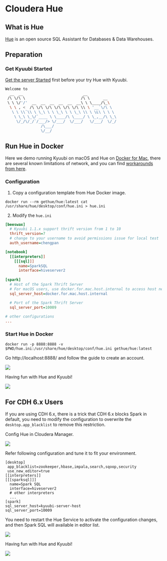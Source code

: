 <!--
- Licensed to the Apache Software Foundation (ASF) under one or more
- contributor license agreements.  See the NOTICE file distributed with
- this work for additional information regarding copyright ownership.
- The ASF licenses this file to You under the Apache License, Version 2.0
- (the "License"); you may not use this file except in compliance with
- the License.  You may obtain a copy of the License at
-
-   http://www.apache.org/licenses/LICENSE-2.0
-
- Unless required by applicable law or agreed to in writing, software
- distributed under the License is distributed on an "AS IS" BASIS,
- WITHOUT WARRANTIES OR CONDITIONS OF ANY KIND, either express or implied.
- See the License for the specific language governing permissions and
- limitations under the License.
-->

# Cloudera Hue

## What is Hue

[Hue](https://gethue.com/) is an open source SQL Assistant for Databases & Data Warehouses.

## Preparation

### Get Kyuubi Started

[Get the server Started](../../quick_start/quick_start.rst) first before your try Hue with Kyuubi.

```bash
Welcome to
  __  __                           __
 /\ \/\ \                         /\ \      __
 \ \ \/'/'  __  __  __  __  __  __\ \ \____/\_\
  \ \ , <  /\ \/\ \/\ \/\ \/\ \/\ \\ \ '__`\/\ \
   \ \ \\`\\ \ \_\ \ \ \_\ \ \ \_\ \\ \ \L\ \ \ \
    \ \_\ \_\/`____ \ \____/\ \____/ \ \_,__/\ \_\
     \/_/\/_/`/___/> \/___/  \/___/   \/___/  \/_/
                /\___/
                \/__/
```

## Run Hue in Docker

Here we demo running Kyuubi on macOS and Hue on [Docker for Mac](https://docs.docker.com/docker-for-mac/),
there are several known limitations of network, and you can find
[workarounds from here](https://docs.docker.com/docker-for-mac/networking/#known-limitations-use-cases-and-workarounds).

### Configuration

1. Copy a configuration template from Hue Docker image.

```
docker run --rm gethue/hue:latest cat /usr/share/hue/desktop/conf/hue.ini > hue.ini
```

2. Modify the `hue.ini`

```ini
[beeswax]
  # Kyuubi 1.1.x support thrift version from 1 to 10
  thrift_version=7
  # change to your username to avoid permissions issue for local test
  auth_username=chengpan

[notebook]
  [[interpreters]]
    [[[sql]]]
      name=SparkSQL
      interface=hiveserver2
      
[spark]
  # Host of the Spark Thrift Server
  # For macOS users, use docker.for.mac.host.internal to access host network
  sql_server_host=docker.for.mac.host.internal

  # Port of the Spark Thrift Server
  sql_server_port=10009
  
# other configurations
...
```

### Start Hue in Docker

```
docker run -p 8888:8888 -v $PWD/hue.ini:/usr/share/hue/desktop/conf/hue.ini gethue/hue:latest
```

Go http://localhost:8888/ and follow the guide to create an account.

![](../../imgs/hue/start.png)

Having fun with Hue and Kyuubi!

![](../../imgs/hue/spark_sql_docker.png)

## For CDH 6.x Users

If you are using CDH 6.x, there is a trick that CDH 6.x blocks Spark in default, you need to modify the configuration to
overwrite the `desktop.app_blacklist` to remove this restriction.

Config Hue in Cloudera Manager.

![](../../imgs/hue/cloudera_manager.png)

Refer following configuration and tune it to fit your environment.

```
[desktop]
 app_blacklist=zookeeper,hbase,impala,search,sqoop,security
 use_new_editor=true
[[interpreters]]
[[[sparksql]]]
  name=Spark SQL
  interface=hiveserver2
  # other interpreters
  ...
[spark]
sql_server_host=kyuubi-server-host
sql_server_port=10009
```

You need to restart the Hue Service to activate the configuration changes, and then Spark SQL will available in editor list.

![](../../imgs/hue/editor.png)

Having fun with Hue and Kyuubi!

![](../../imgs/hue/spark_sql_cdh6.png)
